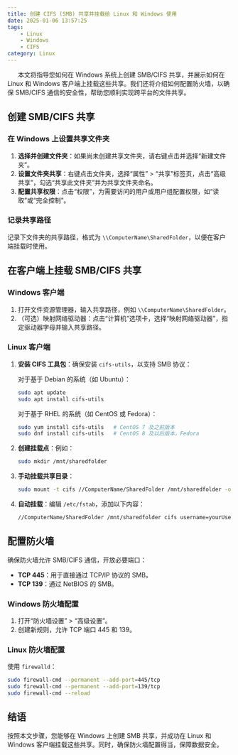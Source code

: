 ```yaml
---
title: 创建 CIFS (SMB) 共享并挂载给 Linux 和 Windows 使用
date: 2025-01-06 13:57:25
tags:
    - Linux
    - Windows
    - CIFS
category: Linux
---
```


&nbsp;&nbsp;&nbsp;&nbsp;&nbsp;&nbsp;本文将指导您如何在 Windows 系统上创建 SMB/CIFS 共享，并展示如何在 Linux 和 Windows 客户端上挂载这些共享。我们还将介绍如何配置防火墙，以确保 SMB/CIFS 通信的安全性，帮助您顺利实现跨平台的文件共享。

<!-- more -->

## 创建 SMB/CIFS 共享

### 在 Windows 上设置共享文件夹

1. **选择并创建文件夹**：如果尚未创建共享文件夹，请右键点击并选择“新建文件夹”。
2. **设置文件夹共享**：右键点击文件夹，选择“属性” > “共享”标签页，点击“高级共享”，勾选“共享此文件夹”并为共享文件夹命名。
3. **配置共享权限**：点击“权限”，为需要访问的用户或用户组配置权限，如“读取”或“完全控制”。

### 记录共享路径

记录下文件夹的共享路径，格式为 `\\ComputerName\SharedFolder`，以便在客户端挂载时使用。

## 在客户端上挂载 SMB/CIFS 共享

### Windows 客户端

1. 打开文件资源管理器，输入共享路径，例如 `\\ComputerName\SharedFolder`。
2. （可选）映射网络驱动器：点击“计算机”选项卡，选择“映射网络驱动器”，指定驱动器字母并输入共享路径。

### Linux 客户端

1. **安装 CIFS 工具包**：确保安装 `cifs-utils`，以支持 SMB 协议：

   对于基于 Debian 的系统（如 Ubuntu）：

   ```bash
   sudo apt update
   sudo apt install cifs-utils
   ```

   对于基于 RHEL 的系统（如 CentOS 或 Fedora）：

   ```bash
   sudo yum install cifs-utils   # CentOS 7 及之前版本
   sudo dnf install cifs-utils   # CentOS 8 及以后版本，Fedora
   ```

2. **创建挂载点**：例如：

   ```bash
   sudo mkdir /mnt/sharedfolder
   ```

3. **手动挂载共享目录**：

   ```bash
   sudo mount -t cifs //ComputerName/SharedFolder /mnt/sharedfolder -o username=yourUsername,password=yourPassword
   ```

4. **自动挂载**：编辑 `/etc/fstab`，添加以下内容：

   ```bash
   //ComputerName/SharedFolder /mnt/sharedfolder cifs username=yourUsername,password=yourPassword,iocharset=utf8 0 0
   ```

## 配置防火墙

确保防火墙允许 SMB/CIFS 通信，开放必要端口：

- **TCP 445**：用于直接通过 TCP/IP 协议的 SMB。
- **TCP 139**：通过 NetBIOS 的 SMB。

### Windows 防火墙配置

1. 打开“防火墙设置” > “高级设置”。
2. 创建新规则，允许 TCP 端口 445 和 139。

### Linux 防火墙配置

使用 `firewalld`：

```bash
sudo firewall-cmd --permanent --add-port=445/tcp
sudo firewall-cmd --permanent --add-port=139/tcp
sudo firewall-cmd --reload
```

## 结语

按照本文步骤，您能够在 Windows 上创建 SMB 共享，并成功在 Linux 和 Windows 客户端挂载这些共享。同时，确保防火墙配置得当，保障数据安全。